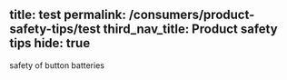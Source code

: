 title: test
permalink: /consumers/product-safety-tips/test
third_nav_title: Product safety tips
hide: true
---

safety of button batteries
